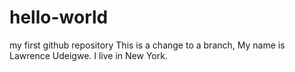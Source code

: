 # hello-world
my first github repository
This is a change to a branch,
My name is Lawrence Udeigwe. I live in New York.

